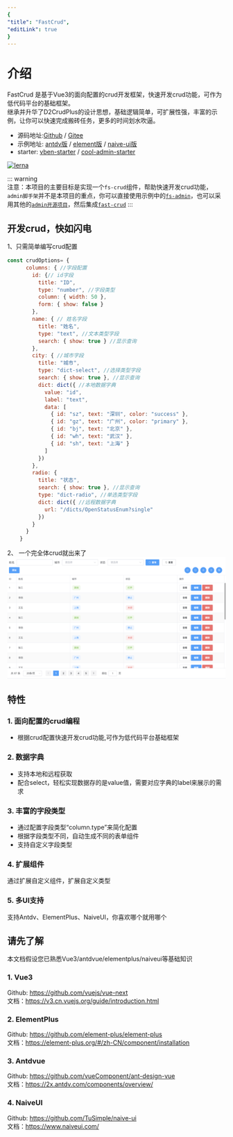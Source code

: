 ```yaml
---
{
"title": "FastCrud",
"editLink": true
}
---
```


# 介绍
FastCrud 是基于Vue3的面向配置的crud开发框架，快速开发crud功能，可作为低代码平台的基础框架。   
继承并升华了D2CrudPlus的设计思想，基础逻辑简单，可扩展性强，丰富的示例，让你可以快速完成搬砖任务，更多的时间划水吹逼。

* 源码地址:[Github](https://github.com/fast-crud/fast-crud)  /  [Gitee](https://gitee.com/fast-crud/fast-crud)   
* 示例地址:
[antdv版](http://fast-crud.docmirror.cn/antdv/)  /  [element版](http://fast-crud.docmirror.cn/element/)   /  [naive-ui版](http://fast-crud.docmirror.cn/naive/)
* starter:
  [vben-starter](http://fast-crud.docmirror.cn/vben/) / 
  [cool-admin-starter](http://fast-crud.docmirror.cn/cool/)

[![lerna](https://img.shields.io/badge/maintained%20with-lerna-cc00ff.svg)](https://lerna.js.org/)


::: warning   
 注意：本项目的主要目标是实现一个`fs-crud`组件，帮助快速开发crud功能，`admin脚手架`并不是本项目的重点，你可以直接使用示例中的[`fs-admin`](http://fast-crud.docmirror.cn/admin/)，也可以采用其他的[`admin开源项目`](https://github.com/search?q=vue3+admin)，然后集成[`fast-crud`](http://fast-crud.docmirror.cn/guide/start/integration.html)
:::

## 开发crud，快如闪电
1、只需简单编写crud配置
```js
const crudOptions= {
      columns: { //字段配置
        id: {// id字段
          title: "ID",
          type: "number", //字段类型
          column: { width: 50 },
          form: { show: false }
        },
        name: { // 姓名字段
          title: "姓名",
          type: "text", //文本类型字段
          search: { show: true } //显示查询
        },
        city: { //城市字段
          title: "城市",
          type: "dict-select", //选择类型字段
          search: { show: true }, //显示查询
          dict: dict({ //本地数据字典
            value: "id",
            label: "text",
            data: [
              { id: "sz", text: "深圳", color: "success" },
              { id: "gz", text: "广州", color: "primary" },
              { id: "bj", text: "北京" },
              { id: "wh", text: "武汉" },
              { id: "sh", text: "上海" }
            ]
          })
        },
        radio: {
          title: "状态",
          search: { show: true }, //显示查询
          type: "dict-radio", //单选类型字段
          dict: dict({ //远程数据字典
            url: "/dicts/OpenStatusEnum?single"
          })
        }
      }
    }
```

2、 一个完全体crud就出来了
![](../images/crud.png)



## 特性
### 1. 面向配置的crud编程
* 根据crud配置快速开发crud功能,可作为低代码平台基础框架

### 2. 数据字典
* 支持本地和远程获取
* 配合select，轻松实现数据存的是value值，需要对应字典的label来展示的需求

### 3. 丰富的字段类型
* 通过配置字段类型“column.type”来简化配置
* 根据字段类型不同，自动生成不同的表单组件
* 支持自定义字段类型

### 4. 扩展组件
通过扩展自定义组件，扩展自定义类型

### 5. 多UI支持
支持Antdv、ElementPlus、NaiveUI，你喜欢哪个就用哪个

## 请先了解
本文档假设您已熟悉Vue3/antdvue/elementplus/naiveui等基础知识
### 1. Vue3
Github: <https://github.com/vuejs/vue-next>  
文档：<https://v3.cn.vuejs.org/guide/introduction.html>

### 2. ElementPlus
Github: <https://github.com/element-plus/element-plus>  
文档：<https://element-plus.org/#/zh-CN/component/installation>

### 3. Antdvue
Github: <https://github.com/vueComponent/ant-design-vue>  
文档：<https://2x.antdv.com/components/overview/>


### 4. NaiveUI
Github: <https://github.com/TuSimple/naive-ui>  
文档：<https://www.naiveui.com/>


